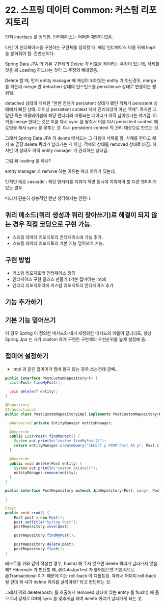 # 22. 스프링 데이터 Common: 커스텀 리포지토리

먼저 interface 를 정의함. 인터페이스는 어떠한 제약이 없음.

다만 이 인터페이스를 구현하는 구현체를 정의할 때, 해당 인터페이스 이름 뒤에 Impl 을 붙혀줘야 함. 컨벤션이다.

Spring Data JPA 의 기본 구현체의 Delete 가 비효율 적이라는 주장이 있는데, 삭제할 것을 왜 Loading 하느냐는 것이 그 주장의 뼈대였음.

Delete 할 때, 먼저 entity manager 에 캐싱이 되어있는 entity 가 아닌경우, merge 를 하는데 merge 란 detached 상태의 인스턴스를 persistence 상태로 변경하는 행위임.

detached 상태의 객체란 "한번 언젠가 persistent 상태가 됐던 객체가 persistent 상태에서 빠진 상태. 더이상 persistent context 에서 관리대상이 아닌 객체". 하지만 그 말인 즉슨 매핑테이블에 해당 엔티티와 매핑되는 데이터가 아직 남아있다는 얘기임. 이거를 merge 한다는 것은 이를 다시 sync 를 맞춰서 이를 다시 persistent context 에 로딩을 해서 sync 를 맞추는 것. 다시 persistent context 의 관리 대상으로 만드는 것. 

그래서 Spring Data JPA 의 delete 메서드는 그 다음에 삭제를 함. 삭제를 한다고 해서 또 곧장 delete 쿼리가 날라가는 게 아님. 객체의 상태를 removed 상태로 바꿈. 하지만 이 상태도 아직 entity manager 가 관리하는 상태임.

그럼 왜 loading 을 하냐?

entity manager 가 remove 하는 이유는 여러 이유가 있는데, 

단적인 예로 cascade : 해당 엔티티를 지워야 하면 동시에 지워져야 할 다른 엔티티가 있는 경우

따라서 단순히 성능적인 면만 생각해서는 안된다.

## 쿼리 메소드(쿼리 생성과 쿼리 찾아쓰기)로 해결이 되지 않는 경우 직접 코딩으로 구현 가능.
 * 스프링 데이터 리포지토리 인터페이스에 기능 추가.
 * 스프링 데이터 리포지토리 기본 기능 덮어쓰기 가능.

## 구현 방법
 * 커스텀 리포지토리 인터페이스 정의 
 * 인터페이스 구현 클래스 만들기 (기본 접미어는 Impl)
 * 엔티티 리포지토리에 커스텀 리포지토리 인터페이스 추가

## 기능 추가하기

## 기본 기능 덮어쓰기

이 경우 Spring 이 정의한 메서드와 내가 재정의한 메서드의 이름이 같더라도, 항상 Spring Jpa 는 내가 custom 하게 구현한 구현체의 우선순위를 높게 설정해 줌.

## 접미어 설정하기
 * Impl 과 같은 접미어가 맘에 들지 않는 경우 쓰는건데 글쎼...

```java
public interface PostCustomRepository<T> {
  List<Post> findMyPost();

  void delete(T entity);
}
```

```java
@Repository
@Transactional
public class PostCustomRepositoryImpl implements PostCustomRepository<Post> {

  @Autowired private EntityManager entityManager;

  @Override
  public List<Post> findMyPost() {
    System.out.println("custom findMyPost()");
    return entityManager.createQuery("SELECT p FROM Post AS p", Post.class).getResultList();
  }

  @Override
  public void delete(Post entity) {
    System.out.println("custom delete()");
    entityManager.remove(entity);
  }
}
```

```java
public interface PostRepository extends JpaRepository<Post, Long>, PostCustomRepository<Post> {

}
```

```java
@Test
public void crud() {
    Post post = new Post();
    post.setTitle("Spring Post");
    postRepository.save(post);

    postRepository.findMyPost();

    postRepository.delete(post);
    postRepository.flush();
}
```

테스트를 위와 같이 작성할 경우, flush() 해 주지 않으면 delete 쿼리가 날라가지 않음. 왜? Hibernate 가 판단할 때, @DataJpaTest 가 붙어있으면 기본적으로 @Transactional 이기 때문에 이는 roll-back 이 디폴트임. 따라서 어짜피 roll-back 될 건데 왜 내가 delete 쿼리를 날려야돼? 라고 판단하는 것.

그래서 위의 delete(post); 를 호출해서 removed 상태에 있는 entity 를 flush() 해 줌으로써 강제로 DB에 sync 를 맞추게끔 하여 delete 쿼리가 날라가게 되는 것.